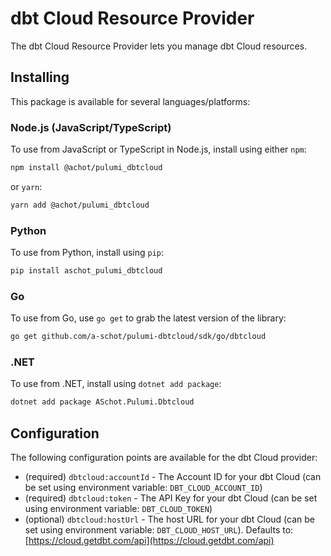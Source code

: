 # dbt Cloud Resource Provider

The dbt Cloud Resource Provider lets you manage dbt Cloud resources.

## Installing

This package is available for several languages/platforms:

### Node.js (JavaScript/TypeScript)

To use from JavaScript or TypeScript in Node.js, install using either `npm`:

```bash
npm install @achot/pulumi_dbtcloud
```

or `yarn`:

```bash
yarn add @achot/pulumi_dbtcloud
```

### Python

To use from Python, install using `pip`:

```bash
pip install aschot_pulumi_dbtcloud
```

### Go

To use from Go, use `go get` to grab the latest version of the library:

```bash
go get github.com/a-schot/pulumi-dbtcloud/sdk/go/dbtcloud
```

### .NET

To use from .NET, install using `dotnet add package`:

```bash
dotnet add package ASchot.Pulumi.Dbtcloud
```

## Configuration

The following configuration points are available for the dbt Cloud provider:

- (required) `dbtcloud:accountId` - The Account ID for your dbt Cloud (can be set using environment variable: `DBT_CLOUD_ACCOUNT_ID`)
- (required) `dbtcloud:token` - The API Key for your dbt Cloud (can be set using environment variable: `DBT_CLOUD_TOKEN`)
- (optional) `dbtcloud:hostUrl` - The host URL for your dbt Cloud (can be set using environment variable: `DBT_CLOUD_HOST_URL`). Defaults to: [https://cloud.getdbt.com/api](https://cloud.getdbt.com/api)

<!-- ## Reference -->
<!--  -->
<!-- For detailed reference documentation, please visit [the Pulumi registry](https://www.pulumi.com/registry/packages/dbtcloud/api-docs/). -->
